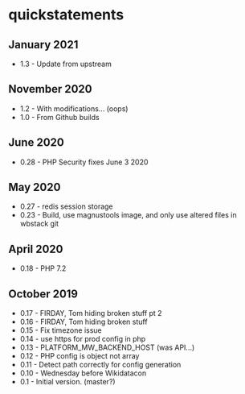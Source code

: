 # quickstatements

## January 2021

- 1.3 - Update from upstream

## November 2020

- 1.2 - With modifications... (oops)
- 1.0 - From Github builds

## June 2020

- 0.28 - PHP Security fixes June 3 2020

## May 2020

- 0.27 - redis session storage
- 0.23 - Build, use magnustools image, and only use altered files in wbstack git

## April 2020

- 0.18 - PHP 7.2

## October 2019

- 0.17 - FIRDAY, Tom hiding broken stuff pt 2
- 0.16 - FIRDAY, Tom hiding broken stuff
- 0.15 - Fix timezone issue
- 0.14 - use https for prod config in php
- 0.13 - PLATFORM_MW_BACKEND_HOST (was API...)
- 0.12 - PHP config is object not array
- 0.11 - Detect path correctly for config generation
- 0.10 - Wednesday before Wikidatacon
- 0.1 - Initial version. (master?)
